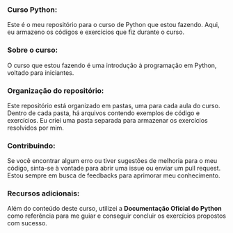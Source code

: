 ### Curso Python:
Este é o meu repositório para o curso de Python que estou fazendo. Aqui, eu armazeno os códigos e exercícios que fiz durante o curso.

### Sobre o curso:
O curso que estou fazendo é uma introdução à programação em Python, voltado para iniciantes. 

### Organização do repositório:
Este repositório está organizado em pastas, uma para cada aula do curso. Dentro de cada pasta, há arquivos contendo exemplos de código e exercícios.
Eu criei uma pasta separada para armazenar os exercícios resolvidos por mim.

### Contribuindo:
Se você encontrar algum erro ou tiver sugestões de melhoria para o meu código, sinta-se à vontade para abrir uma issue ou enviar um pull request. 
Estou sempre em busca de feedbacks para aprimorar meu conhecimento.

### Recursos adicionais:
Além do conteúdo deste curso, utilizei a **Documentação Oficial do Python** como referência para me guiar e conseguir concluir 
os exercícios propostos com sucesso.

